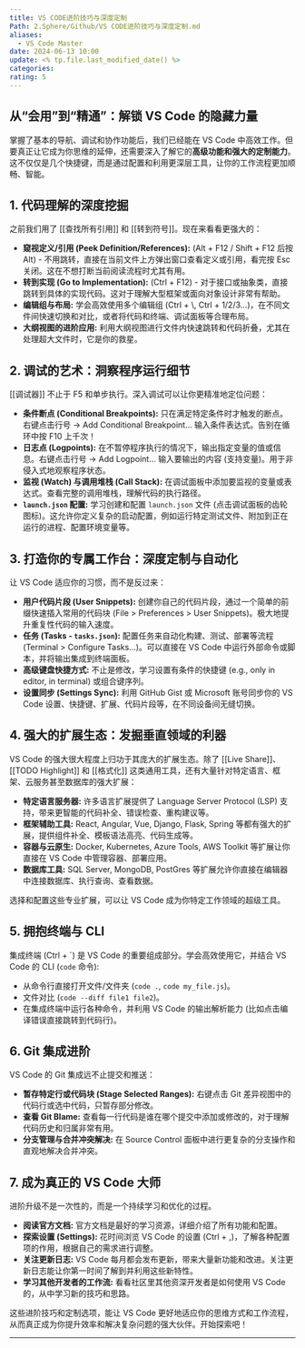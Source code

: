 ```yaml
---
title: VS CODE进阶技巧与深度定制
Path: 2.Sphere/Github/VS CODE进阶技巧与深度定制.md
aliases:
  - VS Code Master
date: 2024-06-13 10:00
update: <% tp.file.last_modified_date() %>
categories: 
rating: 5
---
```


## 从“会用”到“精通”：解锁 VS Code 的隐藏力量

掌握了基本的导航、调试和协作功能后，我们已经能在 VS Code 中高效工作。但要真正让它成为你思维的延伸，还需要深入了解它的**高级功能和强大的定制能力**。这不仅仅是几个快捷键，而是通过配置和利用更深层工具，让你的工作流程更加顺畅、智能。

## 1. 代码理解的深度挖掘

之前我们用了 [[查找所有引用]] 和 [[转到符号]]。现在来看看更强大的：

*   **窥视定义/引用 (Peek Definition/References):** (Alt + F12 / Shift + F12 后按 Alt) - 不用跳转，直接在当前文件上方弹出窗口查看定义或引用，看完按 Esc 关闭。这在不想打断当前阅读流程时尤其有用。
*   **转到实现 (Go to Implementation):** (Ctrl + F12) - 对于接口或抽象类，直接跳转到具体的实现代码。这对于理解大型框架或面向对象设计非常有帮助。
*   **编辑组与布局:** 学会高效使用多个编辑组 (Ctrl + \\, Ctrl + 1/2/3...)，在不同文件间快速切换和对比，或者将代码和终端、调试面板等合理布局。
*   **大纲视图的进阶应用:** 利用大纲视图进行文件内快速跳转和代码折叠，尤其在处理超大文件时，它是你的救星。

## 2. 调试的艺术：洞察程序运行细节

[[调试器]] 不止于 F5 和单步执行。深入调试可以让你更精准地定位问题：

*   **条件断点 (Conditional Breakpoints):** 只在满足特定条件时才触发的断点。右键点击行号 -> Add Conditional Breakpoint... 输入条件表达式。告别在循环中按 F10 上千次！
*   **日志点 (Logpoints):** 在不暂停程序执行的情况下，输出指定变量的值或信息。右键点击行号 -> Add Logpoint... 输入要输出的内容 (支持变量)。用于非侵入式地观察程序状态。
*   **监视 (Watch) 与调用堆栈 (Call Stack):** 在调试面板中添加要监视的变量或表达式。查看完整的调用堆栈，理解代码的执行路径。
*   **`launch.json` 配置:** 学习创建和配置 `launch.json` 文件 (点击调试面板的齿轮图标)。这允许你定义复杂的启动配置，例如运行特定测试文件、附加到正在运行的进程、配置环境变量等。

## 3. 打造你的专属工作台：深度定制与自动化

让 VS Code 适应你的习惯，而不是反过来：

*   **用户代码片段 (User Snippets):** 创建你自己的代码片段，通过一个简单的前缀快速插入常用的代码块 (File > Preferences > User Snippets)。极大地提升重复性代码的输入速度。
*   **任务 (Tasks - `tasks.json`):** 配置任务来自动化构建、测试、部署等流程 (Terminal > Configure Tasks...)。可以直接在 VS Code 中运行外部命令或脚本，并将输出集成到终端面板。
*   **高级键盘快捷方式:** 不止是修改，学习设置有条件的快捷键 (e.g., only in editor, in terminal) 或组合键序列。
*   **设置同步 (Settings Sync):** 利用 GitHub Gist 或 Microsoft 账号同步你的 VS Code 设置、快捷键、扩展、代码片段等，在不同设备间无缝切换。

## 4. 强大的扩展生态：发掘垂直领域的利器

VS Code 的强大很大程度上归功于其庞大的扩展生态。除了 [[Live Share]]、[[TODO Highlight]] 和 [[格式化]] 这类通用工具，还有大量针对特定语言、框架、云服务甚至数据库的强大扩展：

*   **特定语言服务器:** 许多语言扩展提供了 Language Server Protocol (LSP) 支持，带来更智能的代码补全、错误检查、重构建议等。
*   **框架辅助工具:** React, Angular, Vue, Django, Flask, Spring 等都有强大的扩展，提供组件补全、模板语法高亮、代码生成等。
*   **容器与云原生:** Docker, Kubernetes, Azure Tools, AWS Toolkit 等扩展让你直接在 VS Code 中管理容器、部署应用。
*   **数据库工具:** SQL Server, MongoDB, PostGres 等扩展允许你直接在编辑器中连接数据库、执行查询、查看数据。

选择和配置这些专业扩展，可以让 VS Code 成为你特定工作领域的超级工具。

## 5. 拥抱终端与 CLI

集成终端 (Ctrl + \`) 是 VS Code 的重要组成部分。学会高效使用它，并结合 VS Code 的 CLI (`code` 命令):

*   从命令行直接打开文件/文件夹 (`code .`, `code my_file.js`)。
*   文件对比 (`code --diff file1 file2`)。
*   在集成终端中运行各种命令，并利用 VS Code 的输出解析能力 (比如点击编译错误直接跳转到代码行)。

## 6. Git 集成进阶

VS Code 的 Git 集成远不止提交和推送：

*   **暂存特定行或代码块 (Stage Selected Ranges):** 右键点击 Git 差异视图中的代码行或选中代码，只暂存部分修改。
*   **查看 Git Blame:** 查看每一行代码是谁在哪个提交中添加或修改的，对于理解代码历史和归属非常有用。
*   **分支管理与合并冲突解决:** 在 Source Control 面板中进行更复杂的分支操作和直观地解决合并冲突。

## 7. 成为真正的 VS Code 大师

进阶升级不是一次性的，而是一个持续学习和优化的过程。

*   **阅读官方文档:** 官方文档是最好的学习资源，详细介绍了所有功能和配置。
*   **探索设置 (Settings):** 花时间浏览 VS Code 的设置 (Ctrl + ,)，了解各种配置项的作用，根据自己的需求进行调整。
*   **关注更新日志:** VS Code 每月都会发布更新，带来大量新功能和改进。关注更新日志能让你第一时间了解到并利用这些新特性。
*   **学习其他开发者的工作流:** 看看社区里其他资深开发者是如何使用 VS Code 的，从中学习新的技巧和思路。

这些进阶技巧和定制选项，能让 VS Code 更好地适应你的思维方式和工作流程，从而真正成为你提升效率和解决复杂问题的强大伙伴。开始探索吧！

---